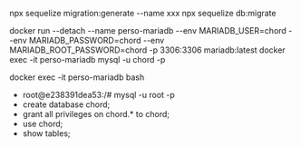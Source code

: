 npx sequelize migration:generate --name xxx
npx sequelize db:migrate

docker run --detach --name perso-mariadb --env MARIADB_USER=chord --env MARIADB_PASSWORD=chord --env MARIADB_ROOT_PASSWORD=chord -p 3306:3306 mariadb:latest
docker exec -it perso-mariadb mysql -u chord -p

docker exec -it perso-mariadb bash

- root@e238391dea53:/# mysql -u root -p
- create database chord;
- grant all privileges on chord.\* to chord;
- use chord;
- show tables;
